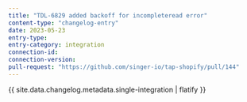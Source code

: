 ```yaml
---
title: "TDL-6829 added backoff for incompleteread error"
content-type: "changelog-entry"
date: 2023-05-23
entry-type: 
entry-category: integration
connection-id: 
connection-version: 
pull-request: "https://github.com/singer-io/tap-shopify/pull/144"
---
```

{{ site.data.changelog.metadata.single-integration | flatify }}